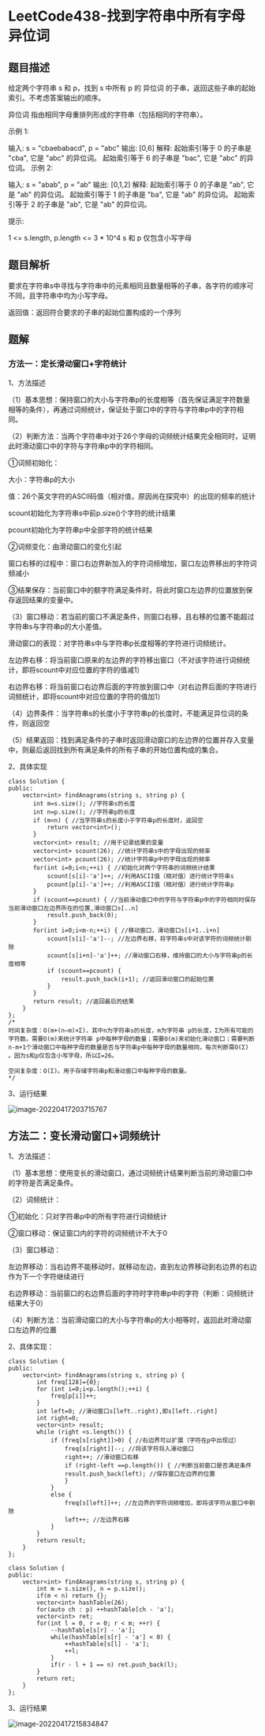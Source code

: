 # LeetCode438-找到字符串中所有字母异位词

## 题目描述

给定两个字符串 s 和 p，找到 s 中所有 p 的 异位词 的子串，返回这些子串的起始索引。不考虑答案输出的顺序。

异位词 指由相同字母重排列形成的字符串（包括相同的字符串）。

示例 1:

输入: s = "cbaebabacd", p = "abc"
输出: [0,6]
解释:
起始索引等于 0 的子串是 "cba", 它是 "abc" 的异位词。
起始索引等于 6 的子串是 "bac", 它是 "abc" 的异位词。
 示例 2:

输入: s = "abab", p = "ab"
输出: [0,1,2]
解释:
起始索引等于 0 的子串是 "ab", 它是 "ab" 的异位词。
起始索引等于 1 的子串是 "ba", 它是 "ab" 的异位词。
起始索引等于 2 的子串是 "ab", 它是 "ab" 的异位词。


提示:

1 <= s.length, p.length <= 3 * 10^4
s 和 p 仅包含小写字母

## 题目解析

要求在字符串s中寻找与字符串中的元素相同且数量相等的子串，各字符的顺序可不同，且字符串中均为小写字母。

返回值：返回符合要求的子串的起始位置构成的一个序列

## 题解

### 方法一：定长滑动窗口+字符统计

1、方法描述

（1）基本思想：保持窗口的大小与字符串p的长度相等（首先保证满足字符数量相等的条件），再通过词频统计，保证处于窗口中的字符与字符串p中的字符相同。

（2）判断方法：当两个字符串中对于26个字母的词频统计结果完全相同时，证明此时滑动窗口中的字符与字符串p中的字符相同。

①词频初始化：

大小：字符串p的大小

值：26个英文字符的ASCII码值（相对值，原因尚在探究中）的出现的频率的统计

scount初始化为字符串s中前p.size()个字符的统计结果

pcount初始化为字符串p中全部字符的统计结果

②词频变化：由滑动窗口的变化引起

窗口右移的过程中：窗口右边界新加入的字符词频增加，窗口左边界移出的字符词频减小

③结果保存：当前窗口中的额字符满足条件时，将此时窗口左边界的位置放到保存返回结果的变量中。

（3）窗口移动：若当前的窗口不满足条件，则窗口右移，且右移的位置不能超过字符串s与字符串p的大小差值。

滑动窗口的表现：对字符串s中与字符串p长度相等的字符进行词频统计。

左边界右移：将当前窗口原来的左边界的字符移出窗口（不对该字符进行词频统计，即将scount中对应位置的字符的值减1）

右边界右移：将当前窗口右边界后面的字符放到窗口中（对右边界后面的字符进行词频统计，即将scount中对应位置的字符的值加1）

（4）边界条件：当字符串s的长度小于字符串p的长度时，不能满足异位词的条件，则返回空

（5）结果返回：找到满足条件的子串时返回滑动窗口的左边界的位置并存入变量中，则最后返回找到所有满足条件的所有子串的开始位置构成的集合。

2、具体实现

```
class Solution {
public:
    vector<int> findAnagrams(string s, string p) {
       int m=s.size(); //字符串s的长度
       int n=p.size(); //字符串p的长度
       if (m<n) { //当字符串s的长度小于字符串p的长度时，返回空
           return vector<int>();
       }
       vector<int> result; //用于记录结果的变量
       vector<int> scount(26); //统计字符串s中的字母出现的频率
       vector<int> pcount(26); //统计字符串p中的字母出现的频率
       for(int i=0;i<n;++i) { //初始化对两个字符串的词频统计结果
           scount[s[i]-'a']++; //利用ASCII值（相对值）进行统计字符串s
           pcount[p[i]-'a']++; //利用ASCII值（相对值）进行统计字符串p
       }
       if (scount==pcount) { //当前滑动窗口中的字符与字符串p中的字符相同时保存当前滑动窗口左边界所在的位置,滑动窗口s[..n]
           result.push_back(0);
       }
       for(int i=0;i<m-n;++i) { //移动窗口，滑动窗口s[i+1..i+n]
           scount[s[i]-'a']--; //左边界右移，将字符串s中对该字符的词频统计剔除
           scount[s[i+n]-'a']++; //滑动窗口右移，维持窗口的大小与字符串p的长度相等
           if (scount==pcount) { 
               result.push_back(i+1); //返回滑动窗口的起始位置
           }
       }
       return result; //返回最后的结果
    }
};
/*
时间复杂度：O(m+(n−m)×Σ)，其中n为字符串s的长度，m为字符串 p的长度，Σ为所有可能的字符数。需要O(m)来统计字符串 p中每种字母的数量；需要O(m)来初始化滑动窗口；需要判断n-m+1个滑动窗口中每种字母的数量是否与字符串p中每种字母的数量相同，每次判断需O(Σ) 。因为s和p仅包含小写字母，所以Σ=26。

空间复杂度：O(Σ)。用于存储字符串p和滑动窗口中每种字母的数量。
*/
```

3、运行结果

![image-20220417203715767](C:\Users\DELL\AppData\Roaming\Typora\typora-user-images\image-20220417203715767.png)

## 方法二：变长滑动窗口+词频统计

1、方法描述：

（1）基本思想：使用变长的滑动窗口，通过词频统计结果判断当前的滑动窗口中的字符是否满足条件。

（2）词频统计：

①初始化：只对字符串p中的所有字符进行词频统计

②窗口移动：保证窗口内的字符的词频统计不大于0

（3）窗口移动：

左边界移动：当右边界不能移动时，就移动左边，直到左边界移动到右边界的右边作为下一个字符继续进行

右边界移动：当前窗口的右边界后面的字符时字符串p中的字符（判断：词频统计结果大于0）

（4）判断方法：当前滑动窗口的大小与字符串p的大小相等时，返回此时滑动窗口左边界的位置

2、具体实现：

```
class Solution {
public:
    vector<int> findAnagrams(string s, string p) {
        int freq[128]={0}; 
        for (int i=0;i<p.length();++i) {
            freq[p[i]]++;
        }
        int left=0; //滑动窗口s[left..right),即s[left..right]
        int right=0;
        vector<int> result;
        while (right <s.length()) {
            if (freq[s[right]]>0) { //右边界可以扩展（字符在p中出现过）
                freq[s[right]]--; //将该字符将入滑动窗口
                right++; //滑动窗口右移
                if (right-left ==p.length()) { //判断当前窗口是否满足条件 
                result.push_back(left); //保存窗口左边界的位置
                }
            }
            else {
                freq[s[left]]++; //左边界的字符词频增加，即将该字符从窗口中剔除
                left++; //左边界右移
            }
        }
        return result;
    }
};
```

```
class Solution {
public:
    vector<int> findAnagrams(string s, string p) {
        int m = s.size(), n = p.size();
        if(m < n) return {};
        vector<int> hashTable(26);
        for(auto ch : p) ++hashTable[ch - 'a'];
        vector<int> ret;
        for(int l = 0, r = 0; r < m; ++r) {
            --hashTable[s[r] - 'a'];
            while(hashTable[s[r] - 'a'] < 0) {
                ++hashTable[s[l] - 'a'];
                ++l;
            }
            if(r - l + 1 == n) ret.push_back(l);
        }
        return ret;
    }
};
```

3、运行结果

   ![image-20220417215834847](C:\Users\DELL\AppData\Roaming\Typora\typora-user-images\image-20220417215834847.png)

